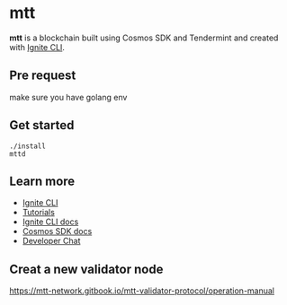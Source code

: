 # mtt
**mtt** is a blockchain built using Cosmos SDK and Tendermint and created with [Ignite CLI](https://ignite.com/cli).

## Pre request
make sure you have golang env

## Get started

```
./install
mttd
```

## Learn more

- [Ignite CLI](https://ignite.com/cli)
- [Tutorials](https://docs.ignite.com/guide)
- [Ignite CLI docs](https://docs.ignite.com)
- [Cosmos SDK docs](https://docs.cosmos.network)
- [Developer Chat](https://discord.gg/ignite)

## Creat a new validator node
https://mtt-network.gitbook.io/mtt-validator-protocol/operation-manual
